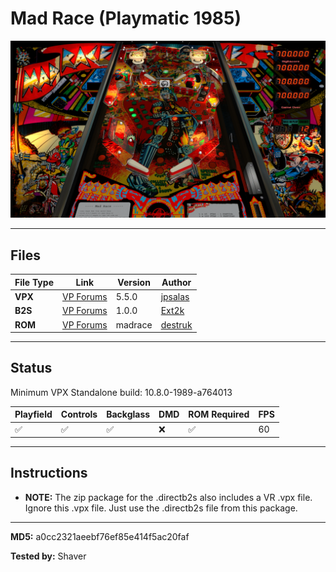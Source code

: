# Mad Race (Playmatic 1985)

![Table Preview](../../images/vpx-jps-madrace-preview.jpg)

---

## Files
| File Type | Link | Version | Author | 
|-----------|--------|----------|--------------|
| **VPX** | [VP Forums](https://www.vpforums.org/index.php?app=downloads&showfile=14036) | 5.5.0 | [jpsalas](https://www.vpforums.org/index.php?showuser=277) |
| **B2S** | [VP Forums](https://vpuniverse.com/files/file/20533-mad-race-playmatic-1985-jpsalas-v4-vr-mr-ext2k/) | 1.0.0 | [Ext2k](https://vpuniverse.com/profile/55948-ext2k/) |
| **ROM** | [VP Forums](https://www.vpforums.org/index.php?app=downloads&showfile=549) | madrace | [destruk](https://www.vpforums.org/index.php?showuser=5) |

---

## Status 
Minimum VPX Standalone build: 10.8.0-1989-a764013

| Playfield | Controls | Backglass | DMD | ROM Required | FPS | 
|-----------|----------|-----------|-----|--------------|-----|
| :white_check_mark: | :white_check_mark: | :white_check_mark: | :x: | :white_check_mark: | 60 |

---

## Instructions

- **NOTE:** The zip package for the .directb2s also includes a VR .vpx file. Ignore this .vpx file. Just use the .directb2s file from this package.

---

**MD5:** a0cc2321aeebf76ef85e414f5ac20faf

**Tested by:** Shaver
